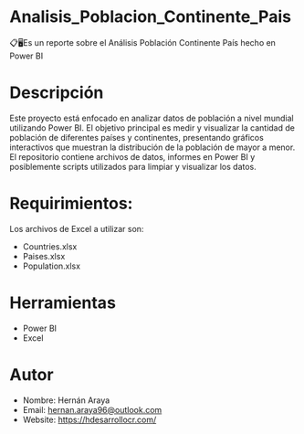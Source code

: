 # Analisis_Poblacion_Continente_Pais
📋🖥️Es un reporte sobre el Análisis Población Continente País hecho en Power BI

# Descripción
Este proyecto está enfocado en analizar datos de población a nivel mundial utilizando Power BI. El objetivo principal es medir y visualizar la cantidad de población de diferentes países y continentes, presentando gráficos interactivos que muestran la distribución de la población de mayor a menor. El repositorio contiene archivos de datos, informes en Power BI y posiblemente scripts utilizados para limpiar y visualizar los datos.

# Requirimientos:
Los archivos de Excel a utilizar son:
- Countries.xlsx
- Paises.xlsx
- Population.xlsx

# Herramientas
- Power BI
- Excel

# Autor
- Nombre: Hernán Araya
- Email: hernan.araya96@outlook.com
- Website: https://hdesarrollocr.com/
